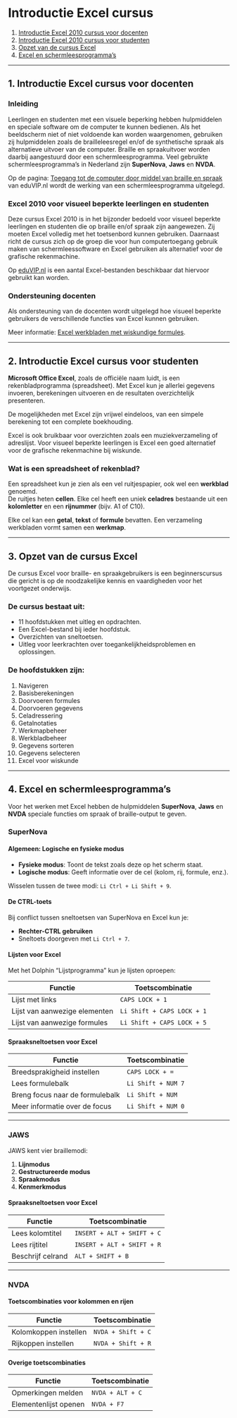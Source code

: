 # Introductie Excel cursus

1. [Introductie Excel 2010 cursus voor docenten](#1-introductie-excel-2010-cursus-voor-docenten)  
2. [Introductie Excel 2010 cursus voor studenten](#2-introductie-excel-2010-cursus-voor-studenten)  
3. [Opzet van de cursus Excel](#3-opzet-van-de-cursus-excel)  
4. [Excel en schermleesprogramma’s](#4-excel-en-schermleesprogrammas)  

---

## 1. Introductie Excel cursus voor docenten

### Inleiding

Leerlingen en studenten met een visuele beperking hebben hulpmiddelen en speciale software om de computer te kunnen bedienen. Als het beeldscherm niet of niet voldoende kan worden waargenomen, gebruiken zij hulpmiddelen zoals de brailleleesregel en/of de synthetische spraak als alternatieve uitvoer van de computer. Braille en spraakuitvoer worden daarbij aangestuurd door een schermleesprogramma. Veel gebruikte schermleesprogramma’s in Nederland zijn **SuperNova**, **Jaws** en **NVDA**.

Op de pagina: [Toegang tot de computer door middel van braille en spraak](http://www.eduvip.nl/toegang-tot-de-computer-door-middel-van-braille-spraak/) van eduVIP.nl wordt de werking van een schermleesprogramma uitgelegd.

### Excel 2010 voor visueel beperkte leerlingen en studenten

Deze cursus Excel 2010 is in het bijzonder bedoeld voor visueel beperkte leerlingen en studenten die op braille en/of spraak zijn aangewezen. Zij moeten Excel volledig met het toetsenbord kunnen gebruiken. Daarnaast richt de cursus zich op de groep die voor hun computertoegang gebruik maken van schermleessoftware en Excel gebruiken als alternatief voor de grafische rekenmachine.

Op [eduVIP.nl](http://www.eduvip.nl) is een aantal Excel-bestanden beschikbaar dat hiervoor gebruikt kan worden.

### Ondersteuning docenten

Als ondersteuning van de docenten wordt uitgelegd hoe visueel beperkte gebruikers de verschillende functies van Excel kunnen gebruiken.

Meer informatie: [Excel werkbladen met wiskundige formules](http://www.eduvip.nl/excel-werkbladen-met-wiskundige-formules/).

---

## 2. Introductie Excel cursus voor studenten

**Microsoft Office Excel**, zoals de officiële naam luidt, is een rekenbladprogramma (spreadsheet). Met Excel kun je allerlei gegevens invoeren, berekeningen uitvoeren en de resultaten overzichtelijk presenteren.

De mogelijkheden met Excel zijn vrijwel eindeloos, van een simpele berekening tot een complete boekhouding.

Excel is ook bruikbaar voor overzichten zoals een muziekverzameling of adreslijst. Voor visueel beperkte leerlingen is Excel een goed alternatief voor de grafische rekenmachine bij wiskunde.

### Wat is een spreadsheet of rekenblad?

Een spreadsheet kun je zien als een vel ruitjespapier, ook wel een **werkblad** genoemd.  
De ruitjes heten **cellen**. Elke cel heeft een uniek **celadres** bestaande uit een **kolomletter** en een **rijnummer** (bijv. A1 of C10).

Elke cel kan een **getal**, **tekst** of **formule** bevatten. Een verzameling werkbladen vormt samen een **werkmap**.

---

## 3. Opzet van de cursus Excel

De cursus Excel voor braille- en spraakgebruikers is een beginnerscursus die gericht is op de noodzakelijke kennis en vaardigheden voor het voortgezet onderwijs.

### De cursus bestaat uit:

- 11 hoofdstukken met uitleg en opdrachten.  
- Een Excel-bestand bij ieder hoofdstuk.  
- Overzichten van sneltoetsen.  
- Uitleg voor leerkrachten over toegankelijkheidsproblemen en oplossingen.

### De hoofdstukken zijn:

1. Navigeren  
2. Basisberekeningen  
3. Doorvoeren formules  
4. Doorvoeren gegevens  
5. Celadressering  
6. Getalnotaties  
7. Werkmapbeheer  
8. Werkbladbeheer  
9. Gegevens sorteren  
10. Gegevens selecteren  
11. Excel voor wiskunde  

---

## 4. Excel en schermleesprogramma’s

Voor het werken met Excel hebben de hulpmiddelen **SuperNova**, **Jaws** en **NVDA** speciale functies om spraak of braille-output te geven.

### SuperNova

#### Algemeen: Logische en fysieke modus

- **Fysieke modus**: Toont de tekst zoals deze op het scherm staat.  
- **Logische modus**: Geeft informatie over de cel (kolom, rij, formule, enz.).

Wisselen tussen de twee modi: `Li Ctrl + Li Shift + 9`.

#### De CTRL-toets

Bij conflict tussen sneltoetsen van SuperNova en Excel kun je:

- **Rechter-CTRL gebruiken**  
- Sneltoets doorgeven met `Li Ctrl + 7`.

#### Lijsten voor Excel

Met het Dolphin “Lijstprogramma” kun je lijsten oproepen:

| Functie                     | Toetscombinatie            |
|-----------------------------|----------------------------|
| Lijst met links             | `CAPS LOCK + 1`            |
| Lijst van aanwezige elementen | `Li Shift + CAPS LOCK + 1` |
| Lijst van aanwezige formules | `Li Shift + CAPS LOCK + 5` |

#### Spraaksneltoetsen voor Excel

| Functie                             | Toetscombinatie        |
|-------------------------------------|------------------------|
| Breedsprakigheid instellen          | `CAPS LOCK + =`        |
| Lees formulebalk                    | `Li Shift + NUM 7`     |
| Breng focus naar de formulebalk     | `Li Shift + NUM`       |
| Meer informatie over de focus       | `Li Shift + NUM 0`     |

---

### JAWS

JAWS kent vier braillemodi:

1. **Lijnmodus**  
2. **Gestructureerde modus**  
3. **Spraakmodus**  
4. **Kenmerkmodus**

#### Spraaksneltoetsen voor Excel

| Functie                             | Toetscombinatie        |
|-------------------------------------|------------------------|
| Lees kolomtitel                     | `INSERT + ALT + SHIFT + C` |
| Lees rijtitel                       | `INSERT + ALT + SHIFT + R` |
| Beschrijf celrand                   | `ALT + SHIFT + B`      |

---

### NVDA

#### Toetscombinaties voor kolommen en rijen

| Functie                     | Toetscombinatie         |
|-----------------------------|-------------------------|
| Kolomkoppen instellen        | `NVDA + Shift + C`      |
| Rijkoppen instellen          | `NVDA + Shift + R`      |

#### Overige toetscombinaties

| Functie                     | Toetscombinatie         |
|-----------------------------|-------------------------|
| Opmerkingen melden          | `NVDA + ALT + C`        |
| Elementenlijst openen        | `NVDA + F7`             |